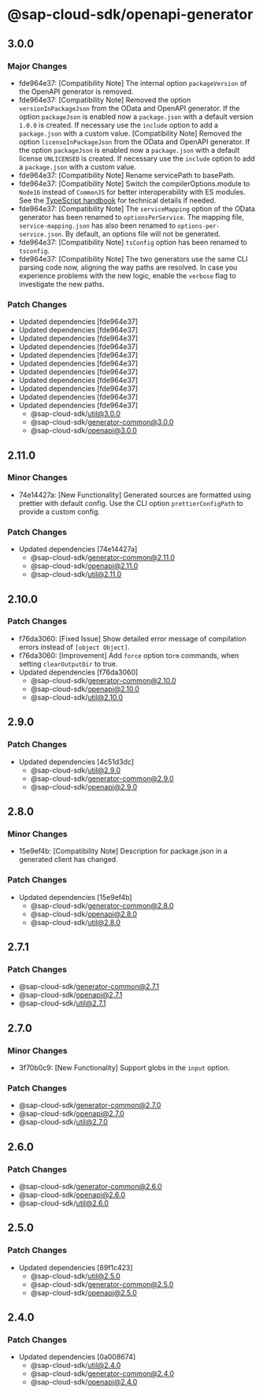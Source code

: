 # @sap-cloud-sdk/openapi-generator

## 3.0.0

### Major Changes

- fde964e37: [Compatibility Note] The internal option `packageVersion` of the OpenAPI generator is removed.
- fde964e37: [Compatibility Note] Removed the option `versionInPackageJson` from the OData and OpenAPI generator.
  If the option `packageJson` is enabled now a `package.json` with a default version `1.0.0` is created.
  If necessary use the `include` option to add a `package.json` with a custom value.
  [Compatibility Note] Removed the option `licenseInPackageJson` from the OData and OpenAPI generator.
  If the option `packageJson` is enabled now a `package.json` with a default license `UNLICENSED` is created.
  If necessary use the `include` option to add a `package.json` with a custom value.
- fde964e37: [Compatibility Note] Rename servicePath to basePath.
- fde964e37: [Compatibility Note] Switch the compilerOptions.module to `Node16` instead of `CommonJS` for better interoperability with ES modules. See the [TypeScript handbook](https://www.typescriptlang.org/docs/handbook/esm-node.html) for technical details if needed.
- fde964e37: [Compatibility Note] The `serviceMapping` option of the OData generator has been renamed to `optionsPerService`. The mapping file, `service-mapping.json` has also been renamed to `options-per-service.json`. By default, an options file will not be generated.
- fde964e37: [Compatibility Note] `tsConfig` option has been renamed to `tsconfig`.
- fde964e37: [Compatibility Note] The two generators use the same CLI parsing code now, aligning the way paths are resolved.
  In case you experience problems with the new logic, enable the `verbose` flag to investigate the new paths.

### Patch Changes

- Updated dependencies [fde964e37]
- Updated dependencies [fde964e37]
- Updated dependencies [fde964e37]
- Updated dependencies [fde964e37]
- Updated dependencies [fde964e37]
- Updated dependencies [fde964e37]
- Updated dependencies [fde964e37]
- Updated dependencies [fde964e37]
- Updated dependencies [fde964e37]
- Updated dependencies [fde964e37]
- Updated dependencies [fde964e37]
  - @sap-cloud-sdk/util@3.0.0
  - @sap-cloud-sdk/generator-common@3.0.0
  - @sap-cloud-sdk/openapi@3.0.0

## 2.11.0

### Minor Changes

- 74e14427a: [New Functionality] Generated sources are formatted using prettier with default config. Use the CLI option `prettierConfigPath` to provide a custom config.

### Patch Changes

- Updated dependencies [74e14427a]
  - @sap-cloud-sdk/generator-common@2.11.0
  - @sap-cloud-sdk/openapi@2.11.0
  - @sap-cloud-sdk/util@2.11.0

## 2.10.0

### Patch Changes

- f76da3060: [Fixed Issue] Show detailed error message of compilation errors instead of `[object Object]`.
- f76da3060: [Improvement] Add `force` option to`rm` commands, when setting `clearOutputDir` to true.
- Updated dependencies [f76da3060]
  - @sap-cloud-sdk/generator-common@2.10.0
  - @sap-cloud-sdk/openapi@2.10.0
  - @sap-cloud-sdk/util@2.10.0

## 2.9.0

### Patch Changes

- Updated dependencies [4c51d3dc]
  - @sap-cloud-sdk/util@2.9.0
  - @sap-cloud-sdk/generator-common@2.9.0
  - @sap-cloud-sdk/openapi@2.9.0

## 2.8.0

### Minor Changes

- 15e9ef4b: [Compatibility Note] Description for package.json in a generated client has changed.

### Patch Changes

- Updated dependencies [15e9ef4b]
  - @sap-cloud-sdk/generator-common@2.8.0
  - @sap-cloud-sdk/openapi@2.8.0
  - @sap-cloud-sdk/util@2.8.0

## 2.7.1

### Patch Changes

- @sap-cloud-sdk/generator-common@2.7.1
- @sap-cloud-sdk/openapi@2.7.1
- @sap-cloud-sdk/util@2.7.1

## 2.7.0

### Minor Changes

- 3f70b0c9: [New Functionality] Support globs in the `input` option.

### Patch Changes

- @sap-cloud-sdk/generator-common@2.7.0
- @sap-cloud-sdk/openapi@2.7.0
- @sap-cloud-sdk/util@2.7.0

## 2.6.0

### Patch Changes

- @sap-cloud-sdk/generator-common@2.6.0
- @sap-cloud-sdk/openapi@2.6.0
- @sap-cloud-sdk/util@2.6.0

## 2.5.0

### Patch Changes

- Updated dependencies [89f1c423]
  - @sap-cloud-sdk/util@2.5.0
  - @sap-cloud-sdk/generator-common@2.5.0
  - @sap-cloud-sdk/openapi@2.5.0

## 2.4.0

### Patch Changes

- Updated dependencies [0a008674]
  - @sap-cloud-sdk/util@2.4.0
  - @sap-cloud-sdk/generator-common@2.4.0
  - @sap-cloud-sdk/openapi@2.4.0
